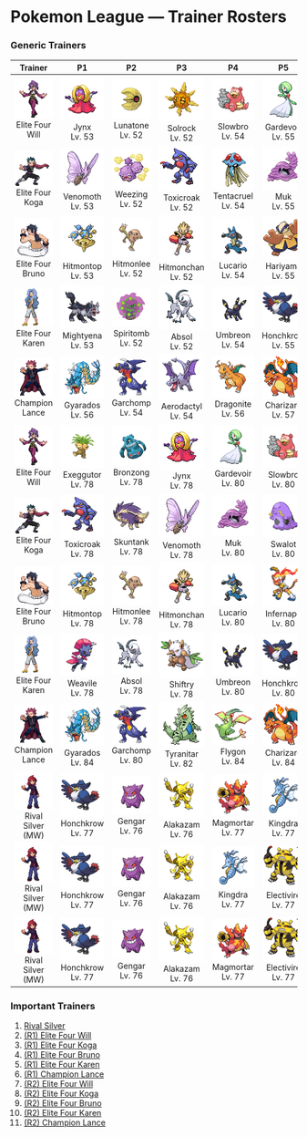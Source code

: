 # Pokemon League — Trainer Rosters

### Generic Trainers

| Trainer | P1 | P2 | P3 | P4 | P5 | P6 |
|:-------:|:--:|:--:|:--:|:--:|:--:|:--:|
| ![Elite Four Will](../../assets/important_trainers/will.png "Elite Four Will")<br>Elite Four Will | ![Jynx](../../assets/sprites/jynx/front.gif "It rocks its body rhythmically. It appears to alter the rhythm depending on how it is feeling.")<br>Jynx<br>Lv. 53 | ![Lunatone](../../assets/sprites/lunatone/front.gif "It was discovered at the site of a meteor strike 40 years ago. Its stare can lull its foes to sleep.")<br>Lunatone<br>Lv. 52 | ![Solrock](../../assets/sprites/solrock/front.gif "When it rotates itself, it gives off light similar to the sun, thus blinding its foes.")<br>Solrock<br>Lv. 52 | ![Slowbro](../../assets/sprites/slowbro/front.gif "If the tail-biting SHELLDER is thrown off in a harsh battle, it reverts to being an ordinary SLOWPOKE.")<br>Slowbro<br>Lv. 54 | ![Gardevoir](../../assets/sprites/gardevoir/front.gif "It unleashes psychokinetic energy at full power when protecting a Trainer it has bonded closely with.")<br>Gardevoir<br>Lv. 55 | ![Xatu](../../assets/sprites/xatu/front.gif "They say that it stays still and quiet because it is seeing both the past and future at the same time.")<br>Xatu<br>Lv. 55 |
| ![Elite Four Koga](../../assets/important_trainers/koga.png "Elite Four Koga")<br>Elite Four Koga | ![Venomoth](../../assets/sprites/venomoth/front.gif "When it attacks, it flaps its large wings violently to scatter its poisonous powder all around.")<br>Venomoth<br>Lv. 53 | ![Weezing](../../assets/sprites/weezing/front.gif "If one of the twin KOFFING inflates, the other one deflates. It constantly mixes its poisonous gases.")<br>Weezing<br>Lv. 52 | ![Toxicroak](../../assets/sprites/toxicroak/front.gif "Swaying and dodging the attacks of its foes, it weaves its flexible body in close, then lunges out with its poisonous claws.")<br>Toxicroak<br>Lv. 52 | ![Tentacruel](../../assets/sprites/tentacruel/front.gif "Its 80 tentacles absorb water and stretch almost endlessly to constrict its prey and enemies.")<br>Tentacruel<br>Lv. 54 | ![Muk](../../assets/sprites/muk/front.gif "They love to gather in smelly areas where sludge accumulates, making the stench around them worse.")<br>Muk<br>Lv. 55 | ![Crobat](../../assets/sprites/crobat/front.gif "It flies so silently through the dark on its four wings that it may not be noticed even when nearby.")<br>Crobat<br>Lv. 55 |
| ![Elite Four Bruno](../../assets/important_trainers/bruno.png "Elite Four Bruno")<br>Elite Four Bruno | ![Hitmontop](../../assets/sprites/hitmontop/front.gif "If you are enchanted by its smooth, dance-like kicks, you may get a closer experience with one than you’d like.")<br>Hitmontop<br>Lv. 53 | ![Hitmonlee](../../assets/sprites/hitmonlee/front.gif "This amazing Pokémon has an awesome sense of balance. It can kick in succession from any position.")<br>Hitmonlee<br>Lv. 52 | ![Hitmonchan](../../assets/sprites/hitmonchan/front.gif "Its punches slice the air. However, it seems to need a short break after fighting for three minutes.")<br>Hitmonchan<br>Lv. 52 | ![Lucario](../../assets/sprites/lucario/front.gif "It’s said that no foe can remain invisible to LUCARIO, since it can detect auras. Even foes it could not otherwise see.")<br>Lucario<br>Lv. 54 | ![Hariyama](../../assets/sprites/hariyama/front.gif "It loves challenging others to tests of strength. It has the power to stop a train with a slap.")<br>Hariyama<br>Lv. 55 | ![Machamp](../../assets/sprites/machamp/front.gif "It quickly swings its four arms to rock its opponents with ceaseless punches and chops from all angles.")<br>Machamp<br>Lv. 55 |
| ![Elite Four Karen](../../assets/important_trainers/karen.png "Elite Four Karen")<br>Elite Four Karen | ![Mightyena](../../assets/sprites/mightyena/front.gif "It chases down prey in a pack of around ten. They defeat foes with perfectly coordinated teamwork.")<br>Mightyena<br>Lv. 53 | ![Spiritomb](../../assets/sprites/spiritomb/front.gif "It was formed by uniting 108 spirits. It has been bound to the Odd Keystone to keep it from doing any mischief.")<br>Spiritomb<br>Lv. 52 | ![Absol](../../assets/sprites/absol/front.gif "It has the ability to foretell natural disasters. Its life span is over a hundred years.")<br>Absol<br>Lv. 52 | ![Umbreon](../../assets/sprites/umbreon/front.gif "When agitated, this Pokémon protects itself by spraying poisonous sweat from its pores.")<br>Umbreon<br>Lv. 54 | ![Honchkrow](../../assets/sprites/honchkrow/front.gif "It is merciless by nature. It is said that it never forgives the mistakes of its MURKROW followers.")<br>Honchkrow<br>Lv. 55 | ![Houndoom](../../assets/sprites/houndoom/front.gif "If you are burned by the flames it shoots from its mouth, the pain will never go away.")<br>Houndoom<br>Lv. 55 |
| ![Champion Lance](../../assets/important_trainers/lance.png "Champion Lance")<br>Champion Lance | ![Gyarados](../../assets/sprites/gyarados/front.gif "They say that during past strife, GYARADOS would appear and leave blazing ruins in its wake.")<br>Gyarados<br>Lv. 56 | ![Garchomp](../../assets/sprites/garchomp/front.gif "Its body is covered in fine scales that reduce drag, enabling it to fly at high speeds.")<br>Garchomp<br>Lv. 54 | ![Aerodactyl](../../assets/sprites/aerodactyl/front.gif "A vicious Pokémon from the distant past, it appears to have flown by spreading its wings and gliding.")<br>Aerodactyl<br>Lv. 54 | ![Dragonite](../../assets/sprites/dragonite/front.gif "It is said that this Pokémon constantly flies over the immense seas and rescues drowning people.")<br>Dragonite<br>Lv. 56 | ![Charizard](../../assets/sprites/charizard/front.gif "If CHARIZARD becomes furious, the flame at the tip of its tail flares up in a light blue shade.")<br>Charizard<br>Lv. 57 | ![Dragonite](../../assets/sprites/dragonite/front.gif "It is said that this Pokémon constantly flies over the immense seas and rescues drowning people.")<br>Dragonite<br>Lv. 60 |
| ![Elite Four Will](../../assets/important_trainers/will.png "Elite Four Will")<br>Elite Four Will | ![Exeggutor](../../assets/sprites/exeggutor/front.gif "Its three heads think independently. However, they are friendly and never appear to squabble.")<br>Exeggutor<br>Lv. 78 | ![Bronzong](../../assets/sprites/bronzong/front.gif "Ancient people believed that petitioning BRONZONG for rain was the way to make crops grow.")<br>Bronzong<br>Lv. 78 | ![Jynx](../../assets/sprites/jynx/front.gif "It rocks its body rhythmically. It appears to alter the rhythm depending on how it is feeling.")<br>Jynx<br>Lv. 78 | ![Gardevoir](../../assets/sprites/gardevoir/front.gif "It unleashes psychokinetic energy at full power when protecting a Trainer it has bonded closely with.")<br>Gardevoir<br>Lv. 80 | ![Slowbro](../../assets/sprites/slowbro/front.gif "If the tail-biting SHELLDER is thrown off in a harsh battle, it reverts to being an ordinary SLOWPOKE.")<br>Slowbro<br>Lv. 80 | ![Xatu](../../assets/sprites/xatu/front.gif "They say that it stays still and quiet because it is seeing both the past and future at the same time.")<br>Xatu<br>Lv. 81 |
| ![Elite Four Koga](../../assets/important_trainers/koga.png "Elite Four Koga")<br>Elite Four Koga | ![Toxicroak](../../assets/sprites/toxicroak/front.gif "Swaying and dodging the attacks of its foes, it weaves its flexible body in close, then lunges out with its poisonous claws.")<br>Toxicroak<br>Lv. 78 | ![Skuntank](../../assets/sprites/skuntank/front.gif "It attacks by spraying a repugnant fluid from its tail, but the stench dulls after a few squirts.")<br>Skuntank<br>Lv. 78 | ![Venomoth](../../assets/sprites/venomoth/front.gif "When it attacks, it flaps its large wings violently to scatter its poisonous powder all around.")<br>Venomoth<br>Lv. 78 | ![Muk](../../assets/sprites/muk/front.gif "They love to gather in smelly areas where sludge accumulates, making the stench around them worse.")<br>Muk<br>Lv. 80 | ![Swalot](../../assets/sprites/swalot/front.gif "It gulps anything that fits in its mouth. Its special enzymes can dissolve anything.")<br>Swalot<br>Lv. 80 | ![Crobat](../../assets/sprites/crobat/front.gif "It flies so silently through the dark on its four wings that it may not be noticed even when nearby.")<br>Crobat<br>Lv. 81 |
| ![Elite Four Bruno](../../assets/important_trainers/bruno.png "Elite Four Bruno")<br>Elite Four Bruno | ![Hitmontop](../../assets/sprites/hitmontop/front.gif "If you are enchanted by its smooth, dance-like kicks, you may get a closer experience with one than you’d like.")<br>Hitmontop<br>Lv. 78 | ![Hitmonlee](../../assets/sprites/hitmonlee/front.gif "This amazing Pokémon has an awesome sense of balance. It can kick in succession from any position.")<br>Hitmonlee<br>Lv. 78 | ![Hitmonchan](../../assets/sprites/hitmonchan/front.gif "Its punches slice the air. However, it seems to need a short break after fighting for three minutes.")<br>Hitmonchan<br>Lv. 78 | ![Lucario](../../assets/sprites/lucario/front.gif "It’s said that no foe can remain invisible to LUCARIO, since it can detect auras. Even foes it could not otherwise see.")<br>Lucario<br>Lv. 80 | ![Infernape](../../assets/sprites/infernape/front.gif "It tosses its enemies around with agility. It uses all its limbs to fight in its own unique style.")<br>Infernape<br>Lv. 80 | ![Machamp](../../assets/sprites/machamp/front.gif "It quickly swings its four arms to rock its opponents with ceaseless punches and chops from all angles.")<br>Machamp<br>Lv. 81 |
| ![Elite Four Karen](../../assets/important_trainers/karen.png "Elite Four Karen")<br>Elite Four Karen | ![Weavile](../../assets/sprites/weavile/front.gif "It lives in snowy regions. It carves patterns in trees with its claws as a signal to others.")<br>Weavile<br>Lv. 78 | ![Absol](../../assets/sprites/absol/front.gif "It has the ability to foretell natural disasters. Its life span is over a hundred years.")<br>Absol<br>Lv. 78 | ![Shiftry](../../assets/sprites/shiftry/front.gif "It lives quietly in the deep forest. It is said to create chilly winter winds with the fans it holds.")<br>Shiftry<br>Lv. 78 | ![Umbreon](../../assets/sprites/umbreon/front.gif "When agitated, this Pokémon protects itself by spraying poisonous sweat from its pores.")<br>Umbreon<br>Lv. 80 | ![Honchkrow](../../assets/sprites/honchkrow/front.gif "It is merciless by nature. It is said that it never forgives the mistakes of its MURKROW followers.")<br>Honchkrow<br>Lv. 80 | ![Houndoom](../../assets/sprites/houndoom/front.gif "If you are burned by the flames it shoots from its mouth, the pain will never go away.")<br>Houndoom<br>Lv. 81 |
| ![Champion Lance](../../assets/important_trainers/lance.png "Champion Lance")<br>Champion Lance | ![Gyarados](../../assets/sprites/gyarados/front.gif "They say that during past strife, GYARADOS would appear and leave blazing ruins in its wake.")<br>Gyarados<br>Lv. 84 | ![Garchomp](../../assets/sprites/garchomp/front.gif "Its body is covered in fine scales that reduce drag, enabling it to fly at high speeds.")<br>Garchomp<br>Lv. 80 | ![Tyranitar](../../assets/sprites/tyranitar/front.gif "Its body can’t be harmed by any sort of attack, so it is very eager to make challenges against enemies.")<br>Tyranitar<br>Lv. 82 | ![Flygon](../../assets/sprites/flygon/front.gif "It is nicknamed “The Desert Spirit” because the flapping of its wings sounds like a woman singing.")<br>Flygon<br>Lv. 84 | ![Charizard](../../assets/sprites/charizard/front.gif "If CHARIZARD becomes furious, the flame at the tip of its tail flares up in a light blue shade.")<br>Charizard<br>Lv. 84 | ![Dragonite](../../assets/sprites/dragonite/front.gif "It is said that this Pokémon constantly flies over the immense seas and rescues drowning people.")<br>Dragonite<br>Lv. 88 |
| ![Rival Silver (MW)](../../assets/important_trainers/silver.png "Rival Silver (MW)")<br>Rival Silver (MW) | ![Honchkrow](../../assets/sprites/honchkrow/front.gif "It is merciless by nature. It is said that it never forgives the mistakes of its MURKROW followers.")<br>Honchkrow<br>Lv. 77 | ![Gengar](../../assets/sprites/gengar/front.gif "It steals heat from its surroundings. If you feel a sudden chill, it is certain that a GENGAR appeared.")<br>Gengar<br>Lv. 76 | ![Alakazam](../../assets/sprites/alakazam/front.gif "Closing both its eyes heightens all its other senses. This enables it to use its abilities to their extremes.")<br>Alakazam<br>Lv. 76 | ![Magmortar](../../assets/sprites/magmortar/front.gif "It blasts fireballs of over 3,600 degrees Fahrenheit out of its arms. Its breath also sears and sizzles.")<br>Magmortar<br>Lv. 77 | ![Kingdra](../../assets/sprites/kingdra/front.gif "It is said that it usually hides in underwater caves. It can create whirlpools by yawning.")<br>Kingdra<br>Lv. 77 | ![Meganium](../../assets/sprites/meganium/front.gif "The aroma that rises from its petals contains a substance that calms aggressive feelings.")<br>Meganium<br>Lv. 78 |
| ![Rival Silver (MW)](../../assets/important_trainers/silver.png "Rival Silver (MW)")<br>Rival Silver (MW) | ![Honchkrow](../../assets/sprites/honchkrow/front.gif "It is merciless by nature. It is said that it never forgives the mistakes of its MURKROW followers.")<br>Honchkrow<br>Lv. 77 | ![Gengar](../../assets/sprites/gengar/front.gif "It steals heat from its surroundings. If you feel a sudden chill, it is certain that a GENGAR appeared.")<br>Gengar<br>Lv. 76 | ![Alakazam](../../assets/sprites/alakazam/front.gif "Closing both its eyes heightens all its other senses. This enables it to use its abilities to their extremes.")<br>Alakazam<br>Lv. 76 | ![Kingdra](../../assets/sprites/kingdra/front.gif "It is said that it usually hides in underwater caves. It can create whirlpools by yawning.")<br>Kingdra<br>Lv. 77 | ![Electivire](../../assets/sprites/electivire/front.gif "As its electric charge amplifies, blue sparks begin to crackle between its horns.")<br>Electivire<br>Lv. 77 | ![Typhlosion](../../assets/sprites/typhlosion/front.gif "If its rage peaks, it becomes so hot that anything that touches it will instantly go up in flames.")<br>Typhlosion<br>Lv. 78 |
| ![Rival Silver (MW)](../../assets/important_trainers/silver.png "Rival Silver (MW)")<br>Rival Silver (MW) | ![Honchkrow](../../assets/sprites/honchkrow/front.gif "It is merciless by nature. It is said that it never forgives the mistakes of its MURKROW followers.")<br>Honchkrow<br>Lv. 77 | ![Gengar](../../assets/sprites/gengar/front.gif "It steals heat from its surroundings. If you feel a sudden chill, it is certain that a GENGAR appeared.")<br>Gengar<br>Lv. 76 | ![Alakazam](../../assets/sprites/alakazam/front.gif "Closing both its eyes heightens all its other senses. This enables it to use its abilities to their extremes.")<br>Alakazam<br>Lv. 76 | ![Magmortar](../../assets/sprites/magmortar/front.gif "It blasts fireballs of over 3,600 degrees Fahrenheit out of its arms. Its breath also sears and sizzles.")<br>Magmortar<br>Lv. 77 | ![Electivire](../../assets/sprites/electivire/front.gif "As its electric charge amplifies, blue sparks begin to crackle between its horns.")<br>Electivire<br>Lv. 77 | ![Feraligatr](../../assets/sprites/feraligatr/front.gif "When it bites with its massive and powerful jaws, it shakes its head and savagely tears its victim up.")<br>Feraligatr<br>Lv. 78 |


### Important Trainers

1. [Rival Silver](important_trainers.md#rival-silver)
1. [(R1) Elite Four Will](important_trainers.md#r1-elite-four-will)
1. [(R1) Elite Four Koga](important_trainers.md#r1-elite-four-koga)
1. [(R1) Elite Four Bruno](important_trainers.md#r1-elite-four-bruno)
1. [(R1) Elite Four Karen](important_trainers.md#r1-elite-four-karen)
1. [(R1) Champion Lance](important_trainers.md#r1-champion-lance)
1. [(R2) Elite Four Will](important_trainers.md#r2-elite-four-will)
1. [(R2) Elite Four Koga](important_trainers.md#r2-elite-four-koga)
1. [(R2) Elite Four Bruno](important_trainers.md#r2-elite-four-bruno)
1. [(R2) Elite Four Karen](important_trainers.md#r2-elite-four-karen)
1. [(R2) Champion Lance](important_trainers.md#r2-champion-lance)
